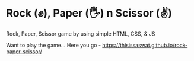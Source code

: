 # Rock (✊), Paper (🖐) n Scissor (✌)
Rock, Paper, Scissor game by using simple HTML, CSS, & JS

Want to play the game...
Here you go - https://thisissaswat.github.io/rock-paper-scissor/
